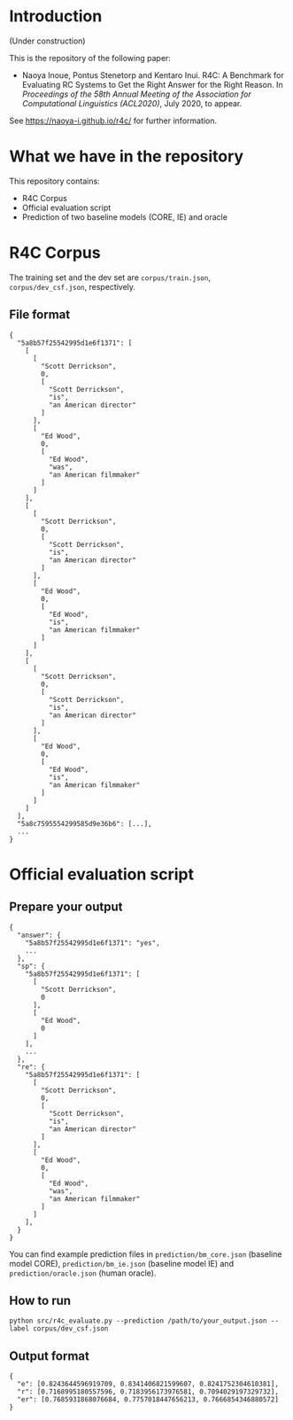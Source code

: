 # Introduction

(Under construction)

This is the repository of the following paper:

- Naoya Inoue, Pontus Stenetorp and Kentaro Inui. R4C: A Benchmark for Evaluating RC Systems to Get the Right Answer for the Right Reason. In <i>Proceedings of the 58th Annual Meeting of the Association for Computational Linguistics (ACL2020)</i>, July 2020, to appear.

See https://naoya-i.github.io/r4c/ for further information.


# What we have in the repository

This repository contains:

- R4C Corpus
- Official evaluation script
- Prediction of two baseline models (CORE, IE) and oracle


# R4C Corpus

The training set and the dev set are `corpus/train.json`, `corpus/dev_csf.json`, respectively.

## File format

```
{
  "5a8b57f25542995d1e6f1371": [
    [
      [
        "Scott Derrickson",
        0,
        [
          "Scott Derrickson",
          "is",
          "an American director"
        ]
      ],
      [
        "Ed Wood",
        0,
        [
          "Ed Wood",
          "was",
          "an American filmmaker"
        ]
      ]
    ],
    [
      [
        "Scott Derrickson",
        0,
        [
          "Scott Derrickson",
          "is",
          "an American director"
        ]
      ],
      [
        "Ed Wood",
        0,
        [
          "Ed Wood",
          "is",
          "an American filmmaker"
        ]
      ]
    ],
    [
      [
        "Scott Derrickson",
        0,
        [
          "Scott Derrickson",
          "is",
          "an American director"
        ]
      ],
      [
        "Ed Wood",
        0,
        [
          "Ed Wood",
          "is",
          "an American filmmaker"
        ]
      ]
    ]
  ],
  "5a8c7595554299585d9e36b6": [...],
  ...
}
```


# Official evaluation script

## Prepare your output

```
{
  "answer": {
    "5a8b57f25542995d1e6f1371": "yes",
    ...
  },
  "sp": {
    "5a8b57f25542995d1e6f1371": [
      [
        "Scott Derrickson",
        0
      ],
      [
        "Ed Wood",
        0
      ]
    ],
    ...
  },
  "re": {
    "5a8b57f25542995d1e6f1371": [
      [
        "Scott Derrickson",
        0,
        [
          "Scott Derrickson",
          "is",
          "an American director"
        ]
      ],
      [
        "Ed Wood",
        0,
        [
          "Ed Wood",
          "was",
          "an American filmmaker"
        ]
      ]
    ],
  }
}
```

You can find example prediction files in `prediction/bm_core.json` (baseline model CORE), `prediction/bm_ie.json` (baseline model IE) and `prediction/oracle.json` (human oracle).


## How to run

`python src/r4c_evaluate.py --prediction /path/to/your_output.json --label corpus/dev_csf.json`


## Output format

```
{
  "e": [0.8243644596919709, 0.8341406821599607, 0.8241752304610381],
  "r": [0.7168995180557596, 0.7183956173976581, 0.7094029197329732],
  "er": [0.7685931868076684, 0.7757018447656213, 0.7666854346880572]
}
```
